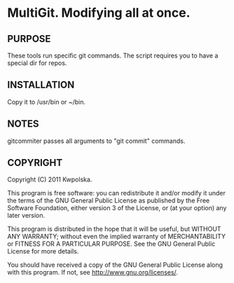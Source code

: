 MultiGit. Modifying all at once.
==============

PURPOSE
-------
These tools run specific git commands.  The script requires you to have a special dir for repos.

INSTALLATION
------------
Copy it to /usr/bin or ~/bin.

NOTES
-----
gitcommiter passes all arguments to "git commit" commands.

COPYRIGHT
---------
Copyright (C) 2011 Kwpolska.

This program is free software: you can redistribute it and/or modify
it under the terms of the GNU General Public License as published by
the Free Software Foundation, either version 3 of the License, or
(at your option) any later version.

This program is distributed in the hope that it will be useful,
but WITHOUT ANY WARRANTY; without even the implied warranty of
MERCHANTABILITY or FITNESS FOR A PARTICULAR PURPOSE.  See the
GNU General Public License for more details.

You should have received a copy of the GNU General Public License
along with this program.  If not, see <http://www.gnu.org/licenses/>.

